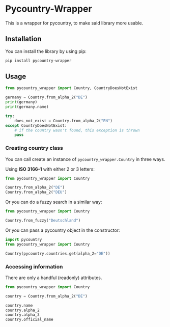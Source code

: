 # Pycountry-Wrapper

This is a wrapper for pycountry, to make said library more usable.

## Installation

You can install the library by using pip:

```bash
pip install pycountry-wrapper
```

## Usage

```python
from pycountry_wrapper import Country, CountryDoesNotExist

germany = Country.from_alpha_2("DE")
print(germany)
print(germany.name)

try:
    does_not_exist = Country.from_alpha_2("EN")
except CountryDoesNotExist:
    # if the country wasn't found, this exception is thrown
    pass
```

### Creating country class

You can call create an instance of `pycountry_wrapper.Country` in three ways.

Using **ISO 3166-1** with either 2 or 3 letters:

```python
from pycountry_wrapper import Country

Country.from_alpha_2("DE")
Country.from_alpha_2("DEU")
```

Or you can do a fuzzy search in a similar way:

```python
from pycountry_wrapper import Country

Country.from_fuzzy("Deutschland")
```

Or you can pass a pycountry object in the constructor:

```python
import pycountry
from pycountry_wrapper import Country

Country(pycountry.countries.get(alpha_2="DE"))
```

### Accessing information

There are only a handful (readonly) attributes.

```python
from pycountry_wrapper import Country

country = Country.from_alpha_2("DE")

country.name
country.alpha_2
country.alpha_3
country.official_name
```
